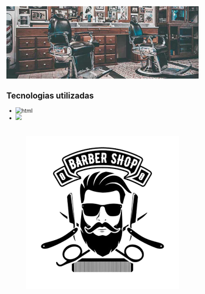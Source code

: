 <img src="img/banner.jpg" alt="banner"   widht="250px"/>


<h2>Tecnologias utilizadas</h2>
   
   - <img src="https://img.shields.io/badge/HTML5-E34F26?style=for-the-badge&logo=html5&logoColor=white" alt="html"/> 
   - <img src="https://img.shields.io/badge/CSS3-1572B6?style=for-the-badge&logo=css3&logoColor=white" atl="css"/>
    

<h1 align="center">

<img src="img/barber shop.png" alt="barber"   widht="-10px"/>


</h1>
